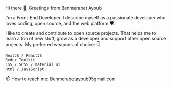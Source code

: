 Hi there 👋, Greetings from Benmerabet Ayoub

I'm a Front-End Developer. I describe myself as a passionate developer who loves coding, open source, and the web platform ❤️.

I like to create and contribute to open source projects. That helps me to learn a ton of new stuff, grow as a developer and support other open source projects. My preferred weapons of choice: 👇
 
    NextJS / ReactJS
    Redux Toolkit
    CSS / SCSS / material ui
    Html / JavaScript 




📫 How to reach me:   Benmerabetayoub95gmail.com
